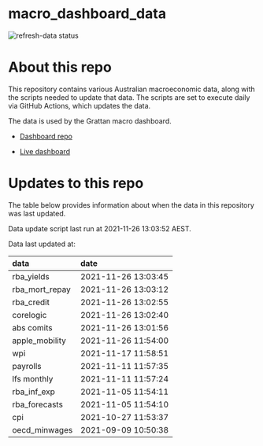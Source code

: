 
<!-- README.md is generated from README.Rmd. Please edit that file -->

# macro\_dashboard\_data

<!-- badges: start -->

![refresh-data
status](https://github.com/grattan/macro_dashboard_data/workflows/refresh-data/badge.svg)

<!-- badges: end -->

# About this repo

This repository contains various Australian macroeconomic data, along
with the scripts needed to update that data. The scripts are set to
execute daily via GitHub Actions, which updates the data.

The data is used by the Grattan macro dashboard.

  - [Dashboard repo](https://github.com/grattan/macrodashboard)

  - [Live dashboard](https://mattcowgill.shinyapps.io/macrodashboard/)

# Updates to this repo

The table below provides information about when the data in this
repository was last updated.

Data update script last run at 2021-11-26 13:03:52 AEST.

Data last updated at:

| data             | date                |
| :--------------- | :------------------ |
| rba\_yields      | 2021-11-26 13:03:45 |
| rba\_mort\_repay | 2021-11-26 13:03:12 |
| rba\_credit      | 2021-11-26 13:02:55 |
| corelogic        | 2021-11-26 13:02:40 |
| abs comits       | 2021-11-26 13:01:56 |
| apple\_mobility  | 2021-11-26 11:54:00 |
| wpi              | 2021-11-17 11:58:51 |
| payrolls         | 2021-11-11 11:57:35 |
| lfs monthly      | 2021-11-11 11:57:24 |
| rba\_inf\_exp    | 2021-11-05 11:54:11 |
| rba\_forecasts   | 2021-11-05 11:54:10 |
| cpi              | 2021-10-27 11:53:37 |
| oecd\_minwages   | 2021-09-09 10:50:38 |
